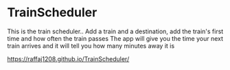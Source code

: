 # TrainScheduler
This is the train scheduler..
Add a train and a destination, add the train's first time and how often the train passes
The app will give you the time your next train arrives and it will tell you how many minutes away it is

https://raffaj1208.github.io/TrainScheduler/
